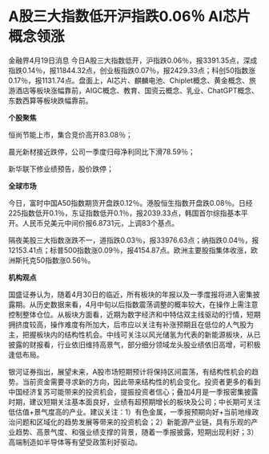 # A股三大指数低开沪指跌0.06％ AI芯片概念领涨

金融界4月19日消息
今日A股三大指数低开，沪指跌0.06％，报3391.35点，深成指跌0.14％，报11844.32点，创业板指跌0.07％，报2429.33点；科创50指数涨0.17％，报1131.74点。盘面上，AI芯片、麒麟电池、Chiplet概念、黄金概念、旅游酒店等板块涨幅靠前，AIGC概念、教育、国资云概念、乳业、ChatGPT概念、东数西算等板块跌幅靠前。

**个股聚焦**

恒尚节能上市，集合竞价高开83.08％；

晨光新材接近跌停，公司一季度归母净利同比下滑78.59％；

新华联下修业绩预告，股价跌停；

**全球市场**

今日，富时中国A50指数期货开盘跌0.12％。港股恒生指数开盘跌0.08％。日经225指数低开0.1％，东证指数低开0.1％，报2039.33点，韩国首尔综指基本平开。人民币兑美元中间价报6.8731元，上调83个基点。

隔夜美股三大指数涨跌不一，道指跌0.03％，报33976.63点；纳指跌0.04％，报12153.41点；标普500指数涨0.09％，报4154.87点。欧洲主要股指集体收涨，欧洲斯托克50指数涨0.56％。

**机构观点**

国盛证券认为，随着4月30日的临近，所有板块的年报以及一季度报将进入密集披露期。从历史数据来看，4月中旬以后指数震荡调整的概率较大，在操作上需注意控制整体仓位。从板块方面看，近期为数字经济和中特估双主线驱动的行情，短期拥挤度较高，操作难度有所加大，后市应以关注有补涨预期且在低位的人气股为主，把握板块内的结构性机会。中线可关注以风光储氢为代表的新能源板块，从已披露的财报看，行业依旧维持高景气，部分细分领域龙头股业绩依旧高增，可积极逢低布局。

银河证券指出，展望未来，A股市场短期预计将保持区间震荡，有结构性机会的趋势。当前资金需要寻求新的方向，因此带来结构性的机会变化。投资者更多的看到中国经济复苏可能带来的投资机会，提振投资者信心；叠加4月是一季报密集披露时期，建议短期关注基本面良好，业绩有超预期增长的板块及公司；中长期可关注低估值+景气度高的产业。建议关注：1）有色金属，一季报预期向好+当前地缘政治问题和区域化的趋势发展等带来的投资机会；2）新能源产业链，具有乐观的产业趋势、高景气度、和强业绩支撑的背景，随着一季报披露，短期出现利好；3）高端制造如半导体等有望受政策利好驱动。

